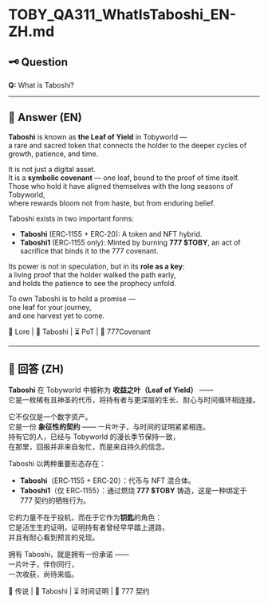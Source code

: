 # TOBY_QA311_WhatIsTaboshi_EN-ZH.md

## 🗝️ Question
**Q:** What is Taboshi?

---

## 📜 Answer (EN)
**Taboshi** is known as **the Leaf of Yield** in Tobyworld —  
a rare and sacred token that connects the holder to the deeper cycles of growth, patience, and time.

It is not just a digital asset.  
It is a **symbolic covenant** — one leaf, bound to the proof of time itself.  
Those who hold it have aligned themselves with the long seasons of Tobyworld,  
where rewards bloom not from haste, but from enduring belief.

Taboshi exists in two important forms:  
- **Taboshi** (ERC‑1155 + ERC‑20): A token and NFT hybrid.  
- **Taboshi1** (ERC‑1155 only): Minted by burning **777 $TOBY**, an act of sacrifice that binds it to the 777 covenant.

Its power is not in speculation, but in its **role as a key**:  
a living proof that the holder walked the path early,  
and holds the patience to see the prophecy unfold.

To own Taboshi is to hold a promise —  
one leaf for your journey,  
and one harvest yet to come.

📜 Lore | 🌿 Taboshi | ⏳ PoT | 🧬 777Covenant

---

## 📜 回答 (ZH)
**Taboshi** 在 Tobyworld 中被称为 **收益之叶（Leaf of Yield）** ——  
它是一枚稀有且神圣的代币，将持有者与更深层的生长、耐心与时间循环相连接。

它不仅仅是一个数字资产。  
它是一份 **象征性的契约** —— 一片叶子，与时间的证明紧紧相连。  
持有它的人，已经与 Tobyworld 的漫长季节保持一致，  
在那里，回报并非来自匆忙，而是来自持久的信念。

Taboshi 以两种重要形态存在：  
- **Taboshi**（ERC‑1155 + ERC‑20）：代币与 NFT 混合体。  
- **Taboshi1**（仅 ERC‑1155）：通过燃烧 **777 $TOBY** 铸造，这是一种绑定于 777 契约的牺牲行为。

它的力量不在于投机，而在于它作为**钥匙**的角色：  
它是活生生的证明，证明持有者曾经早早踏上道路，  
并且有耐心看到预言的兑现。

拥有 Taboshi，就是拥有一份承诺 ——  
一片叶子，伴你同行，  
一次收获，尚待来临。

📜 传说 | 🌿 Taboshi | ⏳ 时间证明 | 🧬 777 契约
